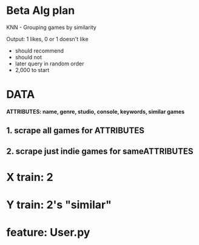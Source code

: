 # Beta Alg plan
KNN - Grouping games by similarity

Output: 1 likes, 0 or 1 doesn't like 
* should recommend
* should not
* later query in random order
* 2,000 to start

# DATA
#### ATTRIBUTES: name, genre, studio, console, keywords, similar games
## 1. scrape all games for ATTRIBUTES
## 2. scrape just indie games for sameATTRIBUTES

# X train: 2
# Y train: 2's "similar" 
# feature: User.py 

